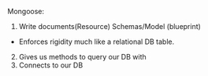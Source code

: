 Mongoose:
1. Write documents(Resource) Schemas/Model (blueprint)
 - Enforces rigidity much like a relational DB table.
 2. Gives us methods to query our DB with
 3. Connects to our DB